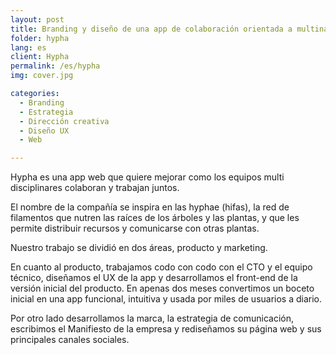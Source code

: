 ```yaml
---
layout: post
title: Branding y diseño de una app de colaboración orientada a multinacionales
folder: hypha
lang: es
client: Hypha
permalink: /es/hypha
img: cover.jpg

categories:
  - Branding
  - Estrategia
  - Dirección creativa
  - Diseño UX
  - Web

---
```


Hypha es una app web que quiere mejorar como los equipos multi disciplinares colaboran y trabajan juntos.

El nombre de la compañía se inspira en las hyphae (hifas), la red de filamentos que nutren las raíces de los árboles y las plantas, y que les permite distribuir recursos y comunicarse con otras plantas.

Nuestro trabajo se dividió en dos áreas, producto y marketing.

En cuanto al producto, trabajamos codo con codo con el CTO y el equipo técnico, diseñamos el UX de la app y desarrollamos el front-end de la versión inicial del producto. En apenas dos meses convertimos un boceto inicial en una app funcional, intuitiva y usada por miles de usuarios a diario.

Por otro lado desarrollamos la marca, la estrategia de comunicación, escribimos el Manifiesto de la empresa y rediseñamos su página web y sus principales canales sociales.
